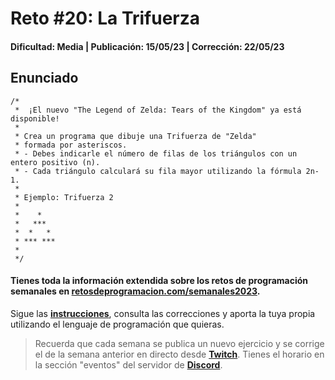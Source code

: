 # Reto #20: La Trifuerza
#### Dificultad: Media | Publicación: 15/05/23 | Corrección: 22/05/23

## Enunciado

```
/*
 *	¡El nuevo "The Legend of Zelda: Tears of the Kingdom" ya está disponible! 
 *
 * Crea un programa que dibuje una Trifuerza de "Zelda"
 * formada por asteriscos.
 * - Debes indicarle el número de filas de los triángulos con un entero positivo (n).
 * - Cada triángulo calculará su fila mayor utilizando la fórmula 2n-1.
 *
 * Ejemplo: Trifuerza 2
 * 
 *    *
 *   ***
 *  *   *
 * *** ***
 *
 */
```
#### Tienes toda la información extendida sobre los retos de programación semanales en **[retosdeprogramacion.com/semanales2023](https://retosdeprogramacion.com/semanales2023)**.

Sigue las **[instrucciones](../../README.md)**, consulta las correcciones y aporta la tuya propia utilizando el lenguaje de programación que quieras.

> Recuerda que cada semana se publica un nuevo ejercicio y se corrige el de la semana anterior en directo desde **[Twitch](https://twitch.tv/mouredev)**. Tienes el horario en la sección "eventos" del servidor de **[Discord](https://discord.gg/mouredev)**.